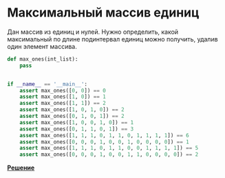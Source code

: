 # Максимальный массив единиц

Дан массив из единиц и нулей. Нужно определить, какой максимальный по длине подинтервал
единиц можно получить, удалив один элемент массива.


```python
def max_ones(int_list):
    pass


if __name__ == '__main__':
    assert max_ones([0, 0]) == 0
    assert max_ones([1, 0]) == 1
    assert max_ones([1, 1]) == 2
    assert max_ones([1, 0, 1, 0]) == 2
    assert max_ones([0, 1, 0, 1]) == 2
    assert max_ones([1, 0, 0, 1, 0]) == 1
    assert max_ones([0, 1, 1, 0, 1]) == 3
    assert max_ones([1, 1, 1, 0, 1, 1, 0, 1, 1, 1, 1]) == 6
    assert max_ones([0, 0, 0, 1, 0, 0, 1, 0, 0, 0, 0]) == 1
    assert max_ones([1, 1, 1, 0, 1, 1, 0, 0, 1, 1, 1, 1]) == 5
    assert max_ones([0, 0, 0, 1, 0, 0, 1, 1, 0, 0, 0, 0]) == 2
```

[**Решение**](https://github.com/mxmaslin/Test-tasks/blob/master/tests_python/max_ones/max_ones.py 'Решение задачи о максимальном массиве единиц')